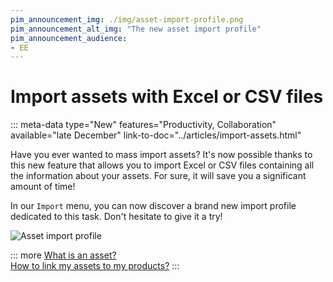 ```yaml
---
pim_announcement_img: ./img/asset-import-profile.png
pim_announcement_alt_img: "The new asset import profile"
pim_announcement_audience:
- EE
---
```


# Import assets with Excel or CSV files
::: meta-data type="New" features="Productivity, Collaboration" available="late December" link-to-doc="../articles/import-assets.html"

Have you ever wanted to mass import assets? It's now possible thanks to this new feature that allows you to import Excel or CSV files containing all the information about your assets. For sure, it will save you a significant amount of time!

In our `Import` menu, you can now discover a brand new import profile dedicated to this task. Don't hesitate to give it a try!

![Asset import profile](../img/asset-import-profile.png)

::: more
[What is an asset?](../articles/what-about-assets.html)  
[How to link my assets to my products?](../articles/work-on-a-product.html#work-with-assets-in-an-asset-collection-attribute-ee-only)
:::
